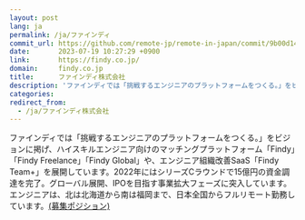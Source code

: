 ```yaml
---
layout: post
lang: ja
permalink: /ja/ファインディ
commit_url: https://github.com/remote-jp/remote-in-japan/commit/9b00d144a482b473059245a370232824e1a41a4b
date:       2023-07-19 10:27:29 +0900
link:       https://findy.co.jp/
domain:     findy.co.jp
title:      ファインディ株式会社
description: 'ファインディでは「挑戦するエンジニアのプラットフォームをつくる。」をビジョンに掲げ、ハイスキルエンジニア向けのマッチングプラットフォーム「Findy」「Findy Freelance」「Findy Global」や、エンジニア組織改善SaaS「Findy Team+」を展開しています。2022年にはシリーズCラウンドで15億円の資金調達を完了。グローバル展開、IPOを目指す事業拡大フェーズに突入しています。 エンジニアは、北は北海道から南は福岡まで、日本全国からフルリモート勤務しています。(募集ポジション)'
categories: 
redirect_from:
  - /ja/ファインディ株式会社
---
```


<p>ファインディでは「挑戦するエンジニアのプラットフォームをつくる。」をビジョンに掲げ、ハイスキルエンジニア向けのマッチングプラットフォーム「Findy」「Findy Freelance」「Findy Global」や、エンジニア組織改善SaaS「Findy Team+」を展開しています。2022年にはシリーズCラウンドで15億円の資金調達を完了。グローバル展開、IPOを目指す事業拡大フェーズに突入しています。<br />エンジニアは、北は北海道から南は福岡まで、日本全国からフルリモート勤務しています。<a href="https://herp.careers/v1/findy/requisition-groups/14c4a661-5e48-40c5-99d0-ea657b8b4c04">(募集ポジション)</a></p>
